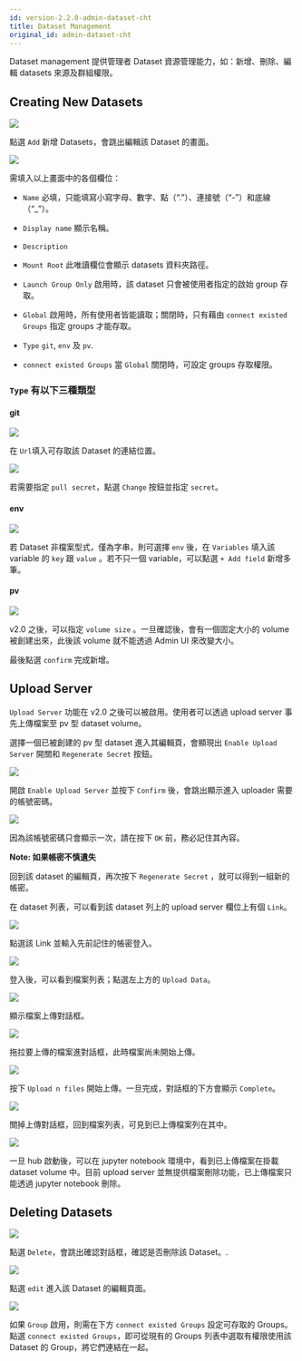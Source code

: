 ```yaml
---
id: version-2.2.0-admin-dataset-cht
title: Dataset Management
original_id: admin-dataset-cht
---
```


Dataset management 提供管理者 Dataset 資源管理能力，如：新增、刪除、編輯 datasets 來源及群組權限。

## Creating New Datasets

![](assets/dataset_5.png)

點選 `Add` 新增 Datasets，會跳出編輯該 Dataset 的畫面。

![](assets/dataset_empty.png)

需填入以上畫面中的各個欄位：

+ `Name` 必填，只能填寫小寫字母、數字、點（“.”）、連接號（“-”）和底線（“_”）。

+ `Display name` 顯示名稱。

+ `Description`

+ `Mount Root` 此唯讀欄位會顯示 datasets 資料夾路徑。

+ `Launch Group Only` 啟用時，該 dataset 只會被使用者指定的啟始 group 存取。

+ `Global` 啟用時，所有使用者皆能讀取；關閉時，只有藉由 `connect existed Groups` 指定 groups 才能存取。

+ `Type` `git`, `env` 及 `pv`.

+ `connect existed Groups` 當 `Global` 關閉時，可設定 groups 存取權限。

### `Type` 有以下三種類型

#### git

![](assets/dataset_git.png)

在 `Url`填入可存取該 Dataset 的連結位置。

![](assets/dataset_secret_list.png)

若需要指定 `pull secret`，點選 `Change` 按鈕並指定 `secret`。

#### env

![](assets/dataset_env.png)

若 Dataset 非檔案型式，僅為字串，則可選擇 `env` 後，在 `Variables` 填入該 variable 的 `key` 跟 `value` 。若不只一個 variable，可以點選 `+ Add field` 新增多筆。

#### pv

![](assets/dataset_pv_v2.png)

v2.0 之後，可以指定 `volume size` 。一旦確認後，會有一個固定大小的 volume 被創建出來，此後該 volume 就不能透過 Admin UI 來改變大小。

最後點選 `confirm` 完成新增。

## Upload Server

`Upload Server` 功能在 v2.0 之後可以被啟用。使用者可以透過 upload server 事先上傳檔案至 pv 型 dataset volume。

選擇一個已被創建的 pv 型 dataset 進入其編輯頁，會顯現出 `Enable Upload Server` 開關和 `Regenerate Secret` 按鈕。

![](assets/dataset_pv_v2_upload_server.png)

開啟 `Enable Upload Server` 並按下 `Confirm` 後，會跳出顯示進入 uploader 需要的帳號密碼。

![](assets/dataset_pv_v2_credential.png)

因為該帳號密碼只會顯示一次，請在按下 `OK` 前，務必記住其內容。

**Note: 如果帳密不慎遺失**

回到該 dataset 的編輯頁，再次按下 `Regenerate Secret` ，就可以得到一組新的帳密。

在 dataset 列表，可以看到該 dataset 列上的 upload server 欄位上有個 `Link`。

![](assets/dataset_pv_v2_upload_server_enable.png)

點選該 Link 並輸入先前記住的帳密登入。

![](assets/dataset_pv_v2_upload_server_login2.png)

登入後，可以看到檔案列表；點選左上方的 `Upload Data`。

![](assets/dataset_pv_v2_file_manager_upload.png)

顯示檔案上傳對話框。

![](assets/dataset_pv_v2_upload_dialogue.png)

拖拉要上傳的檔案進對話框，此時檔案尚未開始上傳。

![](assets/dataset_pv_v2_drag_file.png)

按下 `Upload n files` 開始上傳。一旦完成，對話框的下方會顯示 `Complete`。

![](assets/dataset_pv_v2_upload_button.png)

關掉上傳對話框，回到檔案列表，可見到已上傳檔案列在其中。

![](assets/dataset_pv_v2_file_uploaded.png)

一旦 hub 啟動後，可以在 jupyter notebook 環境中，看到已上傳檔案在掛載 dataset volume 中。目前 upload server 並無提供檔案刪除功能，已上傳檔案只能透過 jupyter notebook 刪除。

## Deleting Datasets

![](assets/dataset_9.png)

點選 `Delete`，會跳出確認對話框，確認是否刪除該 Dataset。.

![](assets/dataset_11.png)

點選 `edit` 進入該 Dataset 的編輯頁面。

![](assets/dataset_7.png)

如果 `Group` 啟用，則需在下方 `connect existed Groups` 設定可存取的 Groups。 點選 `connect existed Groups`，即可從現有的 Groups 列表中選取有權限使用該 Dataset 的 Group，將它們連結在一起。
